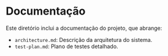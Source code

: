 # Documentação

Este diretório inclui a documentação do projeto, que abrange:

- `architecture.md`: Descrição da arquitetura do sistema.
- `test-plan.md`: Plano de testes detalhado.
